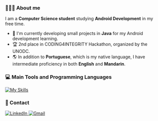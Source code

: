 

  
  
### **👨🏻‍💻 About me**
I am a **Computer Science student** studying **Android Development** in my free time. 

* 📖 I'm currently developing small projects in **Java** for my Android development learning.
* 🏆 2nd place in CODING4INTEGRITY Hackathon, organized by the UNODC.
* 🌎 In addition to **Portuguese**, which is my native language, I have intermediate proficiency in both **English** and **Mandarin**.


### **💻 Main Tools and Programming Languages**
[![My Skills](https://skillicons.dev/icons?i=androidstudio,eclipse,figma,java,kotlin,git)](https://skillicons.dev)


### **💬 Contact**
<a href="https://www.linkedin.com/in/erikhsu/" target="_blank">
<img alt="LinkedIn" src="https://skillicons.dev/icons?i=linkedin"/>
<a href="mailto:erikhsu08@gmail.com">
<img alt="Gmail" src="https://skillicons.dev/icons?i=gmail" />
</a>



